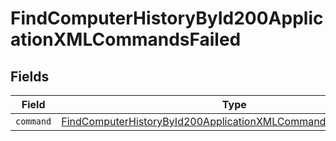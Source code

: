 # FindComputerHistoryById200ApplicationXMLCommandsFailed


## Fields

| Field                                                                                                                                                     | Type                                                                                                                                                      | Required                                                                                                                                                  | Description                                                                                                                                               |
| --------------------------------------------------------------------------------------------------------------------------------------------------------- | --------------------------------------------------------------------------------------------------------------------------------------------------------- | --------------------------------------------------------------------------------------------------------------------------------------------------------- | --------------------------------------------------------------------------------------------------------------------------------------------------------- |
| `command`                                                                                                                                                 | [FindComputerHistoryById200ApplicationXMLCommandsFailedCommand](../../models/operations/findcomputerhistorybyid200applicationxmlcommandsfailedcommand.md) | :heavy_minus_sign:                                                                                                                                        | N/A                                                                                                                                                       |